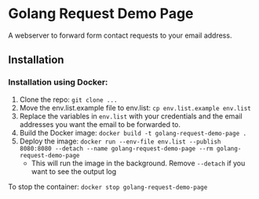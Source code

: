# Golang Request Demo Page

A webserver to forward form contact requests to your email address.

## Installation

### Installation using Docker:

1. Clone the repo: `git clone ...`
2. Move the env.list.example file to env.list: `cp env.list.example env.list`
3. Replace the variables in `env.list` with your credentials and the email addresses you want the email to be forwarded to.
4. Build the Docker image: `docker build -t golang-request-demo-page .`
5. Deploy the image: `docker run --env-file env.list --publish 8080:8080 --detach --name golang-request-demo-page --rm golang-request-demo-page`
    - This will run the image in the background. Remove `--detach` if you want to see the output log

To stop the container: `docker stop golang-request-demo-page`

